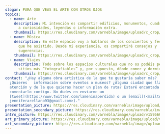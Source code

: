 ```yaml
---
slogan: PARA QUE VEAS EL ARTE CON OTROS OJOS
topics:
  - name: Arte
    description: Mi intención es compartir edificios, monumentos, cuadros (…) junto
      a curiosidades, leyendas o información extra.
    thumbnail: https://res.cloudinary.com/varnebla/image/upload/c_crop/v1588979538/david_vp6nky.webp
  - name: Música
    description: En este espacio voy a hablaros de los conciertos y festivales a los
      que he asistido. Desde mi experiencia, os compartiré consejos y
      sugerencias.
    thumbnail: https://res.cloudinary.com/varnebla/image/upload/c_crop/v1588979565/concert_c34vjc.webp
  - name: Viajes
    description: Todo sobre los espacios culturales que no os podéis perder, los
      sitios más “fotografiables” y, por supuesto, dónde comer y dormir.
    thumbnail: https://res.cloudinary.com/varnebla/image/upload/c_crop/v1588979563/travel_lcxvdl.webp
contact: "¿Hay alguna obra artística de la que te gustaría saber más?
  ¿Quieres   información sobre eventos o museos? ¿Alguna ciudad que llame tu
  atención y de la que quieras hacer un plan de ruta? Estaré encantada de
  comentarlo contigo. No dudes en enviarme un
  [tweet](https://www.twitter.com/lameninaperdida) o un [email](<mailto:
  jenniferarellano93@gmail.com>)."
presentation_picture: https://res.cloudinary.com/varnebla/image/upload/v1596361718/El_caballero_de_la_mano_en_el_pecho_ksmaeb.jpg
presentation_secondary_picture: https://res.cloudinary.com/varnebla/image/upload/v1596363384/DP-14201-005_qsig5u.jpg
intro_picture: https://res.cloudinary.com/varnebla/image/upload/v1595607901/woman-1283009_1920_tahcqk.jpg
art_primary_picture: https://res.cloudinary.com/varnebla/image/upload/v1588979565/concert_c34vjc.jpg
art_secondary_picture: https://res.cloudinary.com/varnebla/image/upload/v1588970255/WhatsApp_Image_2020-04-25_at_18.50.17_ub76yf.jpg
---
```

